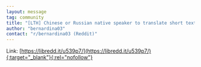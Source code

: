 ```yaml
---
layout: message
tag: community
title: "[LTH] Chinese or Russian native speaker to translate short text of 20 sentences for $15 in XMR/per translation."
author: "bernardina03"	
contact: "r/bernardina03 (Reddit)"
---
```


Link: [https://libredd.it/u539p7/](https://libredd.it/u539p7/){:target="_blank"}{:rel="nofollow"}
